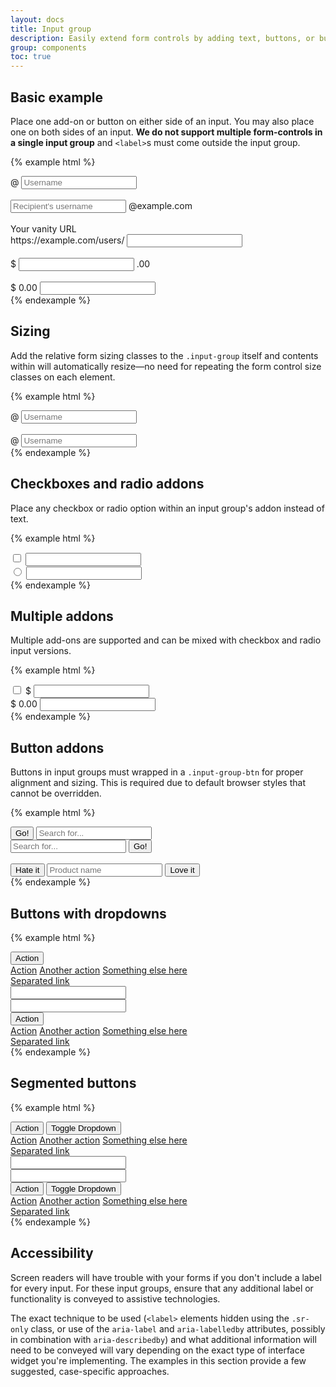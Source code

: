 ```yaml
---
layout: docs
title: Input group
description: Easily extend form controls by adding text, buttons, or button groups on either side of textual inputs.
group: components
toc: true
---
```


## Basic example

Place one add-on or button on either side of an input. You may also place one on both sides of an input. **We do not support multiple form-controls in a single input group** and `<label>`s must come outside the input group.

{% example html %}
<div class="input-group">
  <span class="input-group-addon" id="basic-addon1">@</span>
  <input type="text" class="form-control" placeholder="Username" aria-label="Username" aria-describedby="basic-addon1">
</div>
<br>
<div class="input-group">
  <input type="text" class="form-control" placeholder="Recipient's username" aria-label="Recipient's username" aria-describedby="basic-addon2">
  <span class="input-group-addon" id="basic-addon2">@example.com</span>
</div>
<br>
<label for="basic-url">Your vanity URL</label>
<div class="input-group">
  <span class="input-group-addon" id="basic-addon3">https://example.com/users/</span>
  <input type="text" class="form-control" id="basic-url" aria-describedby="basic-addon3">
</div>
<br>
<div class="input-group">
  <span class="input-group-addon">$</span>
  <input type="text" class="form-control" aria-label="Amount (to the nearest dollar)">
  <span class="input-group-addon">.00</span>
</div>
<br>
<div class="input-group">
  <span class="input-group-addon">$</span>
  <span class="input-group-addon">0.00</span>
  <input type="text" class="form-control" aria-label="Amount (to the nearest dollar)">
</div>
{% endexample %}

## Sizing

Add the relative form sizing classes to the `.input-group` itself and contents within will automatically resize—no need for repeating the form control size classes on each element.

{% example html %}
<div class="input-group input-group-lg">
  <span class="input-group-addon" id="sizing-addon1">@</span>
  <input type="text" class="form-control" placeholder="Username" aria-label="Username" aria-describedby="sizing-addon1">
</div>
<br>
<div class="input-group">
  <span class="input-group-addon" id="sizing-addon2">@</span>
  <input type="text" class="form-control" placeholder="Username" aria-label="Username" aria-describedby="sizing-addon2">
</div>
{% endexample %}

## Checkboxes and radio addons

Place any checkbox or radio option within an input group's addon instead of text.

{% example html %}
<div class="row">
  <div class="col-lg-6">
    <div class="input-group">
      <span class="input-group-addon">
        <input type="checkbox" aria-label="Checkbox for following text input">
      </span>
      <input type="text" class="form-control" aria-label="Text input with checkbox">
    </div>
  </div>
  <div class="col-lg-6">
    <div class="input-group">
      <span class="input-group-addon">
        <input type="radio" aria-label="Radio button for following text input">
      </span>
      <input type="text" class="form-control" aria-label="Text input with radio button">
    </div>
  </div>
</div>
{% endexample %}

## Multiple addons

Multiple add-ons are supported and can be mixed with checkbox and radio input versions.

{% example html %}
<div class="row">
  <div class="col-lg-6">
    <div class="input-group">
      <span class="input-group-addon">
        <input type="checkbox" aria-label="Checkbox for following text input">
      </span>
      <span class="input-group-addon">$</span>
      <input type="text" class="form-control" aria-label="Text input with checkbox">
    </div>
  </div>
  <div class="col-lg-6">
    <div class="input-group">
      <span class="input-group-addon">$</span>
      <span class="input-group-addon">0.00</span>
      <input type="text" class="form-control" aria-label="Text input with radio button">
    </div>
  </div>
</div>
{% endexample %}


## Button addons

Buttons in input groups must wrapped in a `.input-group-btn` for proper alignment and sizing. This is required due to default browser styles that cannot be overridden.

{% example html %}
<div class="row">
  <div class="col-lg-6">
    <div class="input-group">
      <span class="input-group-btn">
        <button class="btn btn-secondary" type="button">Go!</button>
      </span>
      <input type="text" class="form-control" placeholder="Search for..." aria-label="Search for...">
    </div>
  </div>
  <div class="col-lg-6">
    <div class="input-group">
      <input type="text" class="form-control" placeholder="Search for..." aria-label="Search for...">
      <span class="input-group-btn">
        <button class="btn btn-secondary" type="button">Go!</button>
      </span>
    </div>
  </div>
</div>
<br>
<div class="row">
  <div class="col-lg-offset-3 col-lg-6">
    <div class="input-group">
      <span class="input-group-btn">
        <button class="btn btn-secondary" type="button">Hate it</button>
      </span>
      <input type="text" class="form-control" placeholder="Product name" aria-label="Product name">
      <span class="input-group-btn">
        <button class="btn btn-secondary" type="button">Love it</button>
      </span>
    </div>
  </div>
</div>
{% endexample %}

## Buttons with dropdowns

{% example html %}
<div class="row">
  <div class="col-lg-6">
    <div class="input-group">
      <div class="input-group-btn">
        <button type="button" class="btn btn-secondary dropdown-toggle" data-toggle="dropdown" aria-haspopup="true" aria-expanded="false">
          Action
        </button>
        <div class="dropdown-menu">
          <a class="dropdown-item" href="#">Action</a>
          <a class="dropdown-item" href="#">Another action</a>
          <a class="dropdown-item" href="#">Something else here</a>
          <div role="separator" class="dropdown-divider"></div>
          <a class="dropdown-item" href="#">Separated link</a>
        </div>
      </div>
      <input type="text" class="form-control" aria-label="Text input with dropdown button">
    </div>
  </div>
  <div class="col-lg-6">
    <div class="input-group">
      <input type="text" class="form-control" aria-label="Text input with dropdown button">
      <div class="input-group-btn">
        <button type="button" class="btn btn-secondary dropdown-toggle" data-toggle="dropdown" aria-haspopup="true" aria-expanded="false">
          Action
        </button>
        <div class="dropdown-menu dropdown-menu-right">
          <a class="dropdown-item" href="#">Action</a>
          <a class="dropdown-item" href="#">Another action</a>
          <a class="dropdown-item" href="#">Something else here</a>
          <div role="separator" class="dropdown-divider"></div>
          <a class="dropdown-item" href="#">Separated link</a>
        </div>
      </div>
    </div>
  </div>
</div>
{% endexample %}

## Segmented buttons

{% example html %}
<div class="row">
  <div class="col-lg-6">
    <div class="input-group">
      <div class="input-group-btn">
        <button type="button" class="btn btn-secondary">Action</button>
        <button type="button" class="btn btn-secondary dropdown-toggle dropdown-toggle-split" data-toggle="dropdown" aria-haspopup="true" aria-expanded="false">
          <span class="sr-only">Toggle Dropdown</span>
        </button>
        <div class="dropdown-menu">
          <a class="dropdown-item" href="#">Action</a>
          <a class="dropdown-item" href="#">Another action</a>
          <a class="dropdown-item" href="#">Something else here</a>
          <div role="separator" class="dropdown-divider"></div>
          <a class="dropdown-item" href="#">Separated link</a>
        </div>
      </div>
      <input type="text" class="form-control" aria-label="Text input with segmented button dropdown">
    </div>
  </div>
  <div class="col-lg-6">
    <div class="input-group">
      <input type="text" class="form-control" aria-label="Text input with segmented button dropdown">
      <div class="input-group-btn">
        <button type="button" class="btn btn-secondary">Action</button>
        <button type="button" class="btn btn-secondary dropdown-toggle dropdown-toggle-split" data-toggle="dropdown" aria-haspopup="true" aria-expanded="false">
          <span class="sr-only">Toggle Dropdown</span>
        </button>
        <div class="dropdown-menu dropdown-menu-right">
          <a class="dropdown-item" href="#">Action</a>
          <a class="dropdown-item" href="#">Another action</a>
          <a class="dropdown-item" href="#">Something else here</a>
          <div role="separator" class="dropdown-divider"></div>
          <a class="dropdown-item" href="#">Separated link</a>
        </div>
      </div>
    </div>
  </div>
</div>
{% endexample %}

## Accessibility

Screen readers will have trouble with your forms if you don't include a label for every input. For these input groups, ensure that any additional label or functionality is conveyed to assistive technologies.

The exact technique to be used (`<label>` elements hidden using the `.sr-only` class, or use of the `aria-label` and `aria-labelledby` attributes, possibly in combination with `aria-describedby`) and what additional information will need to be conveyed will vary depending on the exact type of interface widget you're implementing. The examples in this section provide a few suggested, case-specific approaches.

